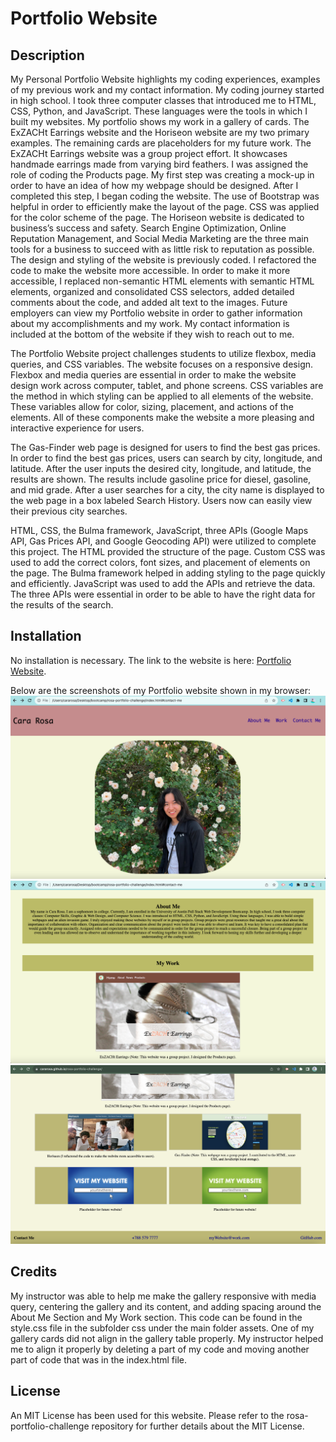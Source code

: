 # Portfolio Website

## Description

My Personal Portfolio Website highlights my coding experiences, examples of my previous work and my contact information. My coding journey started in high school. I took three computer classes that introduced me to HTML, CSS,  Python, and JavaScript. These languages were the tools in which I built my websites. My portfolio shows my work in a gallery of cards. The ExZACHt Earrings website and the Horiseon website are my two primary examples. The remaining cards are placeholders for my future work. The ExZACHt Earrings website was a group project effort. It showcases handmade earrings made from varying bird feathers. I was assigned the role of coding the Products page. My first step was creating a mock-up in order to have an idea of how my webpage should be designed. After I completed this step, I began coding the website. The use of Bootstrap was helpful in order to efficiently make the layout of the page. CSS was applied for the color scheme of the page. The Horiseon website is dedicated to business’s success and safety. Search Engine Optimization, Online Reputation Management, and Social Media Marketing are the three main tools for a business to succeed with as little risk to reputation as possible. The design and styling of the website is previously coded. I refactored the code to make the website more accessible. In order to make it more accessible, I replaced non-semantic HTML elements with semantic HTML elements, organized and consolidated CSS selectors, added detailed comments about the code, and added alt text to the images. Future employers can view my Portfolio website in order to gather information about my accomplishments and my work. My contact information is included at the bottom of the website if they wish to reach out to me.

The Portfolio Website project challenges students to utilize flexbox, media queries, and CSS variables. The website focuses on a responsive design. Flexbox and media queries are essential in order to make the website design work across computer, tablet, and phone screens. CSS variables are the method in which styling can be applied to all elements of the website. These variables allow for color, sizing, placement, and actions of the elements. All of these components make the website a more pleasing and interactive experience for users.

The Gas-Finder web page is designed for users to find the best gas prices. In order to find the best gas prices, users can search by city, longitude, and latitude. After the user inputs the desired city, longitude, and latitude, the results are shown. The results include gasoline price for diesel, gasoline, and mid grade. After a user searches for a city, the city name is displayed to the web page in a box labeled Search History. Users now can easily view their previous city searches.

HTML, CSS, the Bulma framework, JavaScript, three APIs (Google Maps API, Gas Prices API, and Google Geocoding API) were utilized to complete this project. The HTML provided the structure of the page. Custom CSS was used to add the correct colors, font sizes, and placement of elements on the page. The Bulma framework helped in adding styling to the page quickly and efficiently. JavaScript was used to add the APIs and retrieve the data. The three APIs were essential in order to be able to have the right data for the results of the search.

## Installation

No installation is necessary. The link to the website is here: [Portfolio Website](https://cararosa.github.io/rosa-portfolio-challenge/).

Below are the screenshots of my Portfolio website shown in my browser:
![Alt text](./assets/images/firstPage.png)
![Alt text](./assets/images/secondPage.png)
![Alt text](./assets/images/thirdWebpage.png)

## Credits

My instructor was able to help me make the gallery responsive with media query, centering the gallery and its content, and adding spacing around the About Me Section and My Work section. This code can be found in the style.css file in the subfolder css under the main folder assets. One of my gallery cards did not align in the gallery table properly. My instructor helped me to align it properly by deleting a part of my code and moving another part of code that was in the index.html file.

## License

An MIT License has been used for this website. Please refer to the rosa-portfolio-challenge repository for further details about the MIT License.
